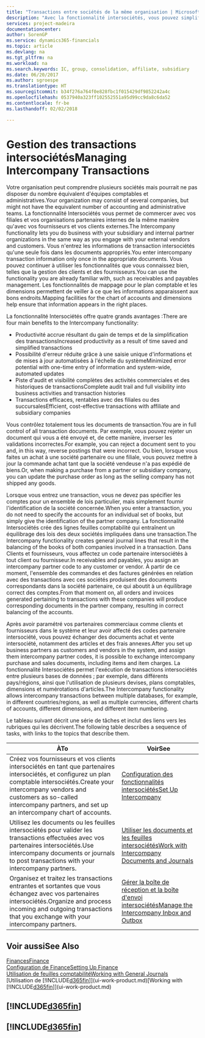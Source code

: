 ```yaml
---
title: "Transactions entre sociétés de la même organisation | Microsoft Docs"
description: "Avec la fonctionnalité intersociétés, vous pouvez simplifier les processus et les transactions entre sociétés appartenant à la même organisation."
services: project-madeira
documentationcenter: 
author: SorenGP
ms.service: dynamics365-financials
ms.topic: article
ms.devlang: na
ms.tgt_pltfrm: na
ms.workload: na
ms.search.keywords: IC, group, consolidation, affiliate, subsidiary
ms.date: 06/20/2017
ms.author: sgroespe
ms.translationtype: HT
ms.sourcegitcommit: b34f276a764f0e828fbc1f015429df9852242a4c
ms.openlocfilehash: 0537940a323ff102552551a95d99cc9da8c6da52
ms.contentlocale: fr-be
ms.lasthandoff: 02/02/2018

---
```

# <a name="managing-intercompany-transactions"></a><span data-ttu-id="be492-103">Gestion des transactions intersociétés</span><span class="sxs-lookup"><span data-stu-id="be492-103">Managing Intercompany Transactions</span></span>
<span data-ttu-id="be492-104">Votre organisation peut comprendre plusieurs sociétés mais pourrait ne pas disposer du nombre équivalent d'équipes comptables et administratives.</span><span class="sxs-lookup"><span data-stu-id="be492-104">Your organization may consist of several companies, but might not have the equivalent number of accounting and administrative teams.</span></span> <span data-ttu-id="be492-105">La fonctionnalité Intersociétés vous permet de commercer avec vos filiales et vos organisations partenaires internes de la même manière qu'avec vos fournisseurs et vos clients externes.</span><span class="sxs-lookup"><span data-stu-id="be492-105">The Intercompany functionality lets you do business with your subsidiary and internal partner organizations in the same way as you engage with your external vendors and customers.</span></span> <span data-ttu-id="be492-106">Vous n'entrez les informations de transaction intersociétés qu'une seule fois dans les documents appropriés.</span><span class="sxs-lookup"><span data-stu-id="be492-106">You enter intercompany transaction information only once in the appropriate documents.</span></span> <span data-ttu-id="be492-107">Vous pouvez continuer à utiliser les fonctionnalités que vous connaissez bien, telles que la gestion des clients et des fournisseurs.</span><span class="sxs-lookup"><span data-stu-id="be492-107">You can use the functionality you are already familiar with, such as receivables and payables management.</span></span> <span data-ttu-id="be492-108">Les fonctionnalités de mappage pour le plan comptable et les dimensions permettent de veiller à ce que les informations apparaissent aux bons endroits.</span><span class="sxs-lookup"><span data-stu-id="be492-108">Mapping facilities for the chart of accounts and dimensions help ensure that information appears in the right places.</span></span>  

<span data-ttu-id="be492-109">La fonctionnalité Intersociétés offre quatre grands avantages :</span><span class="sxs-lookup"><span data-stu-id="be492-109">There are four main benefits to the Intercompany functionality:</span></span>  

- <span data-ttu-id="be492-110">Productivité accrue résultant du gain de temps et de la simplification des transactions</span><span class="sxs-lookup"><span data-stu-id="be492-110">Increased productivity as a result of time saved and simplified transactions</span></span>  
- <span data-ttu-id="be492-111">Possibilité d'erreur réduite grâce à une saisie unique d'informations et de mises à jour automatisées à l'échelle du système</span><span class="sxs-lookup"><span data-stu-id="be492-111">Minimized error potential with one-time entry of information and system-wide, automated updates</span></span>  
- <span data-ttu-id="be492-112">Piste d'audit et visibilité complètes des activités commerciales et des historiques de transactions</span><span class="sxs-lookup"><span data-stu-id="be492-112">Complete audit trail and full visibility into business activities and transaction histories</span></span>  
- <span data-ttu-id="be492-113">Transactions efficaces, rentables avec des filiales ou des succursales</span><span class="sxs-lookup"><span data-stu-id="be492-113">Efficient, cost-effective transactions with affiliate and subsidiary companies</span></span>  

<span data-ttu-id="be492-114">Vous contrôlez totalement tous les documents de transaction.</span><span class="sxs-lookup"><span data-stu-id="be492-114">You are in full control of all transaction documents.</span></span> <span data-ttu-id="be492-115">Par exemple, vous pouvez rejeter un document qui vous a été envoyé et, de cette manière, inverser les validations incorrectes.</span><span class="sxs-lookup"><span data-stu-id="be492-115">For example, you can reject a document sent to you and, in this way, reverse postings that were incorrect.</span></span> <span data-ttu-id="be492-116">Ou bien, lorsque vous faites un achat à une société partenaire ou une filiale, vous pouvez mettre à jour la commande achat tant que la société vendeuse n'a pas expédié de biens.</span><span class="sxs-lookup"><span data-stu-id="be492-116">Or, when making a purchase from a partner or subsidiary company, you can update the purchase order as long as the selling company has not shipped any goods.</span></span>  

<span data-ttu-id="be492-117">Lorsque vous entrez une transaction, vous ne devez pas spécifier les comptes pour un ensemble de lois particulier, mais simplement fournir l'identification de la société concernée.</span><span class="sxs-lookup"><span data-stu-id="be492-117">When you enter a transaction, you do not need to specify the accounts for an individual set of books, but simply give the identification of the partner company.</span></span> <span data-ttu-id="be492-118">La fonctionnalité Intersociétés crée des lignes feuilles comptabilité qui entraînent un équilibrage des lois des deux sociétés impliquées dans une transaction.</span><span class="sxs-lookup"><span data-stu-id="be492-118">The Intercompany functionality creates general journal lines that result in the balancing of the books of both companies involved in a transaction.</span></span> <span data-ttu-id="be492-119">Dans Clients et fournisseurs, vous affectez un code partenaire intersociétés à tout client ou fournisseur.</span><span class="sxs-lookup"><span data-stu-id="be492-119">In receivables and payables, you assign an intercompany partner code to any customer or vendor.</span></span> <span data-ttu-id="be492-120">À partir de ce moment, l'ensemble des commandes et des factures générées en relation avec des transactions avec ces sociétés produisent des documents correspondants dans la société partenaire, ce qui aboutit à un équilibrage correct des comptes.</span><span class="sxs-lookup"><span data-stu-id="be492-120">From that moment on, all orders and invoices generated pertaining to transactions with these companies will produce corresponding documents in the partner company, resulting in correct balancing of the accounts.</span></span>  

 <span data-ttu-id="be492-121">Après avoir paramétré vos partenaires commerciaux comme clients et fournisseurs dans le système et leur avoir affecté des codes partenaire intersociété, vous pouvez échanger des documents achat et vente intersociété, notamment des articles et des frais annexes.</span><span class="sxs-lookup"><span data-stu-id="be492-121">After you set up business partners as customers and vendors in the system, and assign them intercompany partner codes, it is possible to exchange intercompany purchase and sales documents, including items and item charges.</span></span> <span data-ttu-id="be492-122">La fonctionnalité Intersociétés permet l'exécution de transactions intersociétés entre plusieurs bases de données ; par exemple, dans différents pays/régions, ainsi que l'utilisation de plusieurs devises, plans comptables, dimensions et numérotations d'articles.</span><span class="sxs-lookup"><span data-stu-id="be492-122">The Intercompany functionality allows intercompany transactions between multiple databases, for example, in different countries/regions, as well as multiple currencies, different charts of accounts, different dimensions, and different item numbering.</span></span>  

<span data-ttu-id="be492-123">Le tableau suivant décrit une série de tâches et inclut des liens vers les rubriques qui les décrivent.</span><span class="sxs-lookup"><span data-stu-id="be492-123">The following table describes a sequence of tasks, with links to the topics that describe them.</span></span>

 |<span data-ttu-id="be492-124">À</span><span class="sxs-lookup"><span data-stu-id="be492-124">To</span></span> |<span data-ttu-id="be492-125">Voir</span><span class="sxs-lookup"><span data-stu-id="be492-125">See</span></span>|
 |---|---|
 |<span data-ttu-id="be492-126">Créez vos fournisseurs et vos clients intersociétés en tant que partenaires intersociétés, et configurez un plan comptable intersociétés.</span><span class="sxs-lookup"><span data-stu-id="be492-126">Create your intercompany vendors and customers as so-called intercompany partners, and set up an intercompany chart of accounts.</span></span>|[<span data-ttu-id="be492-127">Configuration des fonctionnalités intersociétés</span><span class="sxs-lookup"><span data-stu-id="be492-127">Set Up Intercompany</span></span>](intercompany-how-setup.md)|
 |<span data-ttu-id="be492-128">Utilisez les documents ou les feuilles intersociétés pour valider les transactions effectuées avec vos partenaires intersociétés.</span><span class="sxs-lookup"><span data-stu-id="be492-128">Use intercompany documents or journals to post transactions with your intercompany partners.</span></span>|[<span data-ttu-id="be492-129">Utiliser les documents et les feuilles intersociétés</span><span class="sxs-lookup"><span data-stu-id="be492-129">Work with Intercompany Documents and Journals</span></span>](intercompany-how-work-documents-journals.md)|
 |<span data-ttu-id="be492-130">Organisez et traitez les transactions entrantes et sortantes que vous échangez avec vos partenaires intersociétés.</span><span class="sxs-lookup"><span data-stu-id="be492-130">Organize and process incoming and outgoing transactions that you exchange with your intercompany partners.</span></span>|[<span data-ttu-id="be492-131">Gérer la boîte de réception et la boîte d'envoi intersociétés</span><span class="sxs-lookup"><span data-stu-id="be492-131">Manage the Intercompany Inbox and Outbox</span></span>](intercompany-how-manage-intercompany-inbox.md)|

## <a name="see-also"></a><span data-ttu-id="be492-132">Voir aussi</span><span class="sxs-lookup"><span data-stu-id="be492-132">See Also</span></span>
[<span data-ttu-id="be492-133">Finances</span><span class="sxs-lookup"><span data-stu-id="be492-133">Finance</span></span>](finance.md)  
[<span data-ttu-id="be492-134">Configuration de Finance</span><span class="sxs-lookup"><span data-stu-id="be492-134">Setting Up Finance</span></span>](finance-setup-finance.md)  
[<span data-ttu-id="be492-135">Utilisation de feuilles comptabilité</span><span class="sxs-lookup"><span data-stu-id="be492-135">Working with General Journals</span></span>](ui-work-general-journals.md)  
<span data-ttu-id="be492-136">[Utilisation de [!INCLUDE[d365fin](includes/d365fin_md.md)]](ui-work-product.md)</span><span class="sxs-lookup"><span data-stu-id="be492-136">[Working with [!INCLUDE[d365fin](includes/d365fin_md.md)]](ui-work-product.md)</span></span>

## [!INCLUDE[d365fin](includes/free_trial_md.md)]  
## [!INCLUDE[d365fin](includes/training_link_md.md)]

